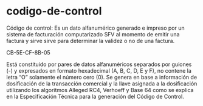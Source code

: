 # codigo-de-control
Código de control: Es un dato alfanumérico generado e impreso por un sistema de facturación computarizado SFV al momento de emitir una factura y sirve sirve para determinar la validez o no de una factura. 

CB-5E-CF-8B-05

Está constituido por pares de datos alfanuméricos separados por guiones (-) y expresados en formato hexadecimal (A, B, C, D, E y F), no contene la letra “O” solamente el número cero (0). Se genera en base a información de dosificación de la transacción comercial y la llave asignada a la dosificación utilizando los algoritmos Alleged RC4, Verhoeff y Base 64 como se explica en la Especificación Técnica para la generación del Código de Control.
